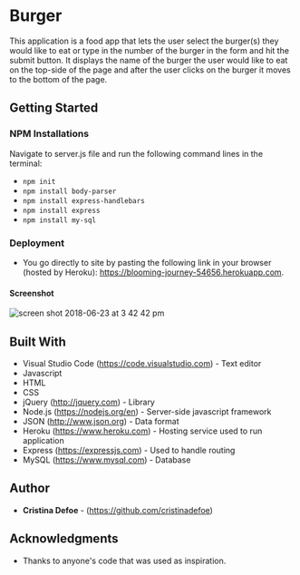 # Burger

This application is a food app that lets the user select the burger(s) they would like to eat or type in the number of the burger in the form and hit the submit button. It displays the name of the burger the user would like to eat on the top-side of the page and after the user clicks on the burger it moves to the bottom of the page.

## Getting Started

### NPM Installations

Navigate to server.js file and run the following command lines in the terminal:

- `npm init`
- `npm install body-parser`
- `npm install express-handlebars`
- `npm install express`
- `npm install my-sql`

### Deployment 

* You go directly to site by pasting the following link in your browser (hosted by Heroku): https://blooming-journey-54656.herokuapp.com.

#### Screenshot

![screen shot 2018-06-23 at 3 42 42 pm](https://user-images.githubusercontent.com/35505038/41813889-258d6eea-76fc-11e8-9822-6cb79aeee559.png)

## Built With

* Visual Studio Code (https://code.visualstudio.com) - Text editor
* Javascript 
* HTML
* CSS
* jQuery (http://jquery.com) - Library
* Node.js (https://nodejs.org/en) - Server-side javascript framework
* JSON (http://www.json.org) - Data format 
* Heroku (https://www.heroku.com) - Hosting service used to run application
* Express (https://expressjs.com) - Used to handle routing
* MySQL (https://www.mysql.com) - Database

## Author

* **Cristina Defoe** - (https://github.com/cristinadefoe)

## Acknowledgments

* Thanks to anyone's code that was used as inspiration.
